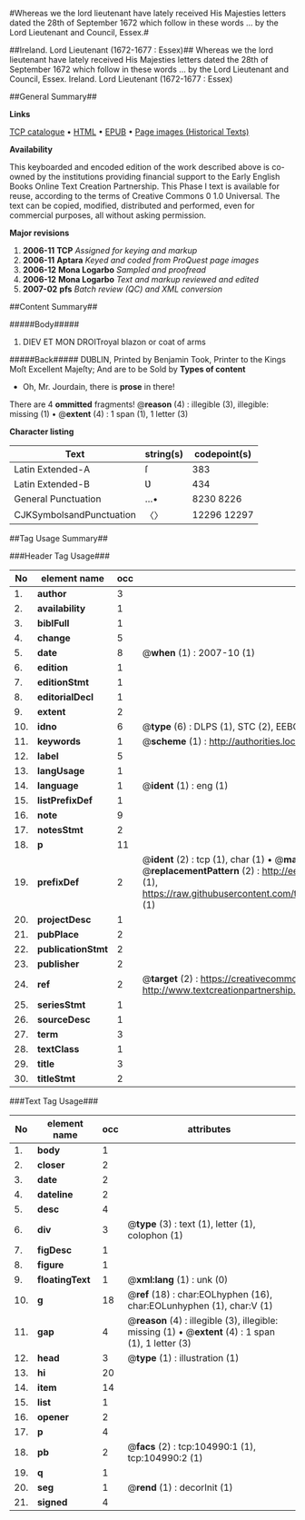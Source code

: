 #Whereas we the lord lieutenant have lately received His Majesties letters dated the 28th of September 1672 which follow in these words ... by the Lord Lieutenant and Council, Essex.#

##Ireland. Lord Lieutenant (1672-1677 : Essex)##
Whereas we the lord lieutenant have lately received His Majesties letters dated the 28th of September 1672 which follow in these words ... by the Lord Lieutenant and Council, Essex.
Ireland. Lord Lieutenant (1672-1677 : Essex)

##General Summary##

**Links**

[TCP catalogue](http://www.ota.ox.ac.uk/tcp/)  • 
[HTML](http://tei.it.ox.ac.uk/tcp/Texts-HTML/free/A45/A45764.html)  • 
[EPUB](http://tei.it.ox.ac.uk/tcp/Texts-EPUB/free/A45/A45764.epub) • 
[Page images (Historical Texts)](https://data.historicaltexts.jisc.ac.uk/view?pubId=eebo-16179824e&pageId=eebo-16179824e-104990-1)

**Availability**

This keyboarded and encoded edition of the
	       work described above is co-owned by the institutions
	       providing financial support to the Early English Books
	       Online Text Creation Partnership. This Phase I text is
	       available for reuse, according to the terms of Creative
	       Commons 0 1.0 Universal. The text can be copied,
	       modified, distributed and performed, even for
	       commercial purposes, all without asking permission.

**Major revisions**

1. __2006-11__ __TCP__ *Assigned for keying and markup*
1. __2006-11__ __Aptara__ *Keyed and coded from ProQuest page images*
1. __2006-12__ __Mona Logarbo__ *Sampled and proofread*
1. __2006-12__ __Mona Logarbo__ *Text and markup reviewed and edited*
1. __2007-02__ __pfs__ *Batch review (QC) and XML conversion*

##Content Summary##

#####Body#####

1. DIEV ET MON DROITroyal blazon or coat of arms

#####Back#####
DƲBLIN,
Printed by Benjamin Took, Printer to the Kings Moſt Excellent
Majeſty; And are to be Sold by
**Types of content**

  * Oh, Mr. Jourdain, there is **prose** in there!

There are 4 **ommitted** fragments! 
 @__reason__ (4) : illegible (3), illegible: missing (1)  •  @__extent__ (4) : 1 span (1), 1 letter (3)

**Character listing**


|Text|string(s)|codepoint(s)|
|---|---|---|
|Latin Extended-A|ſ|383|
|Latin Extended-B|Ʋ|434|
|General Punctuation|…•|8230 8226|
|CJKSymbolsandPunctuation|〈〉|12296 12297|

##Tag Usage Summary##

###Header Tag Usage###

|No|element name|occ|attributes|
|---|---|---|---|
|1.|__author__|3||
|2.|__availability__|1||
|3.|__biblFull__|1||
|4.|__change__|5||
|5.|__date__|8| @__when__ (1) : 2007-10 (1)|
|6.|__edition__|1||
|7.|__editionStmt__|1||
|8.|__editorialDecl__|1||
|9.|__extent__|2||
|10.|__idno__|6| @__type__ (6) : DLPS (1), STC (2), EEBO-CITATION (1), OCLC (1), VID (1)|
|11.|__keywords__|1| @__scheme__ (1) : http://authorities.loc.gov/ (1)|
|12.|__label__|5||
|13.|__langUsage__|1||
|14.|__language__|1| @__ident__ (1) : eng (1)|
|15.|__listPrefixDef__|1||
|16.|__note__|9||
|17.|__notesStmt__|2||
|18.|__p__|11||
|19.|__prefixDef__|2| @__ident__ (2) : tcp (1), char (1)  •  @__matchPattern__ (2) : ([0-9\-]+):([0-9IVX]+) (1), (.+) (1)  •  @__replacementPattern__ (2) : http://eebo.chadwyck.com/downloadtiff?vid=$1&page=$2 (1), https://raw.githubusercontent.com/textcreationpartnership/Texts/master/tcpchars.xml#$1 (1)|
|20.|__projectDesc__|1||
|21.|__pubPlace__|2||
|22.|__publicationStmt__|2||
|23.|__publisher__|2||
|24.|__ref__|2| @__target__ (2) : https://creativecommons.org/publicdomain/zero/1.0/ (1), http://www.textcreationpartnership.org/docs/. (1)|
|25.|__seriesStmt__|1||
|26.|__sourceDesc__|1||
|27.|__term__|3||
|28.|__textClass__|1||
|29.|__title__|3||
|30.|__titleStmt__|2||


###Text Tag Usage###

|No|element name|occ|attributes|
|---|---|---|---|
|1.|__body__|1||
|2.|__closer__|2||
|3.|__date__|2||
|4.|__dateline__|2||
|5.|__desc__|4||
|6.|__div__|3| @__type__ (3) : text (1), letter (1), colophon (1)|
|7.|__figDesc__|1||
|8.|__figure__|1||
|9.|__floatingText__|1| @__xml:lang__ (1) : unk (0)|
|10.|__g__|18| @__ref__ (18) : char:EOLhyphen (16), char:EOLunhyphen (1), char:V (1)|
|11.|__gap__|4| @__reason__ (4) : illegible (3), illegible: missing (1)  •  @__extent__ (4) : 1 span (1), 1 letter (3)|
|12.|__head__|3| @__type__ (1) : illustration (1)|
|13.|__hi__|20||
|14.|__item__|14||
|15.|__list__|1||
|16.|__opener__|2||
|17.|__p__|4||
|18.|__pb__|2| @__facs__ (2) : tcp:104990:1 (1), tcp:104990:2 (1)|
|19.|__q__|1||
|20.|__seg__|1| @__rend__ (1) : decorInit (1)|
|21.|__signed__|4||

